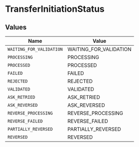 # TransferInitiationStatus


## Values

| Name                     | Value                    |
| ------------------------ | ------------------------ |
| `WAITING_FOR_VALIDATION` | WAITING_FOR_VALIDATION   |
| `PROCESSING`             | PROCESSING               |
| `PROCESSED`              | PROCESSED                |
| `FAILED`                 | FAILED                   |
| `REJECTED`               | REJECTED                 |
| `VALIDATED`              | VALIDATED                |
| `ASK_RETRIED`            | ASK_RETRIED              |
| `ASK_REVERSED`           | ASK_REVERSED             |
| `REVERSE_PROCESSING`     | REVERSE_PROCESSING       |
| `REVERSE_FAILED`         | REVERSE_FAILED           |
| `PARTIALLY_REVERSED`     | PARTIALLY_REVERSED       |
| `REVERSED`               | REVERSED                 |